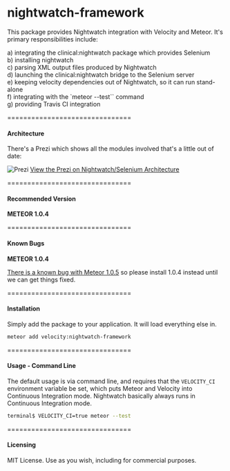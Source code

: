 nightwatch-framework  
====================================

This package provides Nightwatch integration with Velocity and Meteor.  It's primary responsibilities include:

a) integrating the clinical:nightwatch package which provides Selenium  
b) installing nightwatch  
c) parsing XML output files produced by Nightwatch  
d) launching the clinical:nightwatch bridge to the Selenium server  
e) keeping velocity dependencies out of Nightwatch, so it can run stand-alone  
f) integrating with the `meteor --test`` command  
g) providing Travis CI integration  


===============================
#### Architecture  
There's a Prezi  which shows all the modules involved that's a little out of date:

![Prezi](https://raw.githubusercontent.com/meteor-velocity/nightwatch-framework/master/nightwatch.prezi.png)
[View the Prezi on Nightwatch/Selenium Architecture](http://prezi.com/muvofev3r0n0/?utm_campaign=share&utm_medium=copy&rc=ex0share)  


===============================
#### Recommended Version  

**METEOR 1.0.4**


===============================
#### Known Bugs

**METEOR 1.0.4**

[There is a known bug with Meteor 1.0.5](https://github.com/meteor/meteor/issues/4008) so please install 1.0.4 instead until we can get things fixed.  


===============================
#### Installation  

Simply add the package to your application.  It will load everything else in.

````sh
meteor add velocity:nightwatch-framework  
````

===============================
#### Usage - Command Line  

The default usage is via command line, and requires that the ``VELOCITY_CI`` environment variable be set, which puts Meteor and Velocity into Continuous Integration mode.  Nightwatch basically always runs in Continuous Integration mode.  

````sh
terminal$ VELOCITY_CI=true meteor --test
````

===============================
#### Licensing

MIT License. Use as you wish, including for commercial purposes.
